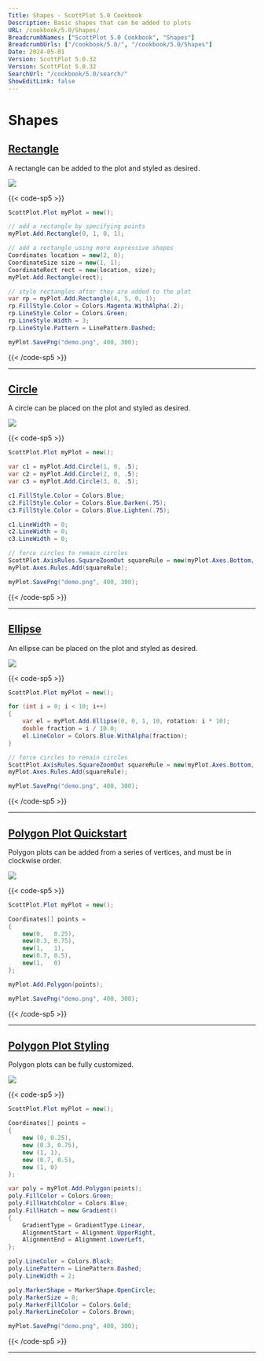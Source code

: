 ```yaml
---
Title: Shapes - ScottPlot 5.0 Cookbook
Description: Basic shapes that can be added to plots
URL: /cookbook/5.0/Shapes/
BreadcrumbNames: ["ScottPlot 5.0 Cookbook", "Shapes"]
BreadcrumbUrls: ["/cookbook/5.0/", "/cookbook/5.0/Shapes"]
Date: 2024-05-01
Version: ScottPlot 5.0.32
Version: ScottPlot 5.0.32
SearchUrl: "/cookbook/5.0/search/"
ShowEditLink: false
---
```


# Shapes


<h2><a href='/cookbook/5.0/Shapes/RectangleQuickstart'>Rectangle</a></h2>

A rectangle can be added to the plot and styled as desired.

[![](/cookbook/5.0/images/RectangleQuickstart.png?240501080901)](/cookbook/5.0/images/RectangleQuickstart.png?240501080901)

{{< code-sp5 >}}

```cs
ScottPlot.Plot myPlot = new();

// add a rectangle by specifying points
myPlot.Add.Rectangle(0, 1, 0, 1);

// add a rectangle using more expressive shapes
Coordinates location = new(2, 0);
CoordinateSize size = new(1, 1);
CoordinateRect rect = new(location, size);
myPlot.Add.Rectangle(rect);

// style rectangles after they are added to the plot
var rp = myPlot.Add.Rectangle(4, 5, 0, 1);
rp.FillStyle.Color = Colors.Magenta.WithAlpha(.2);
rp.LineStyle.Color = Colors.Green;
rp.LineStyle.Width = 3;
rp.LineStyle.Pattern = LinePattern.Dashed;

myPlot.SavePng("demo.png", 400, 300);

```

{{< /code-sp5 >}}

<hr class='my-5 invisible'>


<h2><a href='/cookbook/5.0/Shapes/CircleQuickstart'>Circle</a></h2>

A circle can be placed on the plot and styled as desired.

[![](/cookbook/5.0/images/CircleQuickstart.png?240501080901)](/cookbook/5.0/images/CircleQuickstart.png?240501080901)

{{< code-sp5 >}}

```cs
ScottPlot.Plot myPlot = new();

var c1 = myPlot.Add.Circle(1, 0, .5);
var c2 = myPlot.Add.Circle(2, 0, .5);
var c3 = myPlot.Add.Circle(3, 0, .5);

c1.FillStyle.Color = Colors.Blue;
c2.FillStyle.Color = Colors.Blue.Darken(.75);
c3.FillStyle.Color = Colors.Blue.Lighten(.75);

c1.LineWidth = 0;
c2.LineWidth = 0;
c3.LineWidth = 0;

// force circles to remain circles
ScottPlot.AxisRules.SquareZoomOut squareRule = new(myPlot.Axes.Bottom, myPlot.Axes.Left);
myPlot.Axes.Rules.Add(squareRule);

myPlot.SavePng("demo.png", 400, 300);

```

{{< /code-sp5 >}}

<hr class='my-5 invisible'>


<h2><a href='/cookbook/5.0/Shapes/EllipseQuickstart'>Ellipse</a></h2>

An ellipse can be placed on the plot and styled as desired.

[![](/cookbook/5.0/images/EllipseQuickstart.png?240501080901)](/cookbook/5.0/images/EllipseQuickstart.png?240501080901)

{{< code-sp5 >}}

```cs
ScottPlot.Plot myPlot = new();

for (int i = 0; i < 10; i++)
{
    var el = myPlot.Add.Ellipse(0, 0, 1, 10, rotation: i * 10);
    double fraction = i / 10.0;
    el.LineColor = Colors.Blue.WithAlpha(fraction);
}

// force circles to remain circles
ScottPlot.AxisRules.SquareZoomOut squareRule = new(myPlot.Axes.Bottom, myPlot.Axes.Left);
myPlot.Axes.Rules.Add(squareRule);

myPlot.SavePng("demo.png", 400, 300);

```

{{< /code-sp5 >}}

<hr class='my-5 invisible'>


<h2><a href='/cookbook/5.0/Shapes/PolygonQuickstart'>Polygon Plot Quickstart</a></h2>

Polygon plots can be added from a series of vertices, and must be in clockwise order.

[![](/cookbook/5.0/images/PolygonQuickstart.png?240501080901)](/cookbook/5.0/images/PolygonQuickstart.png?240501080901)

{{< code-sp5 >}}

```cs
ScottPlot.Plot myPlot = new();

Coordinates[] points =
{
    new(0,   0.25),
    new(0.3, 0.75),
    new(1,   1),
    new(0.7, 0.5),
    new(1,   0)
};

myPlot.Add.Polygon(points);

myPlot.SavePng("demo.png", 400, 300);

```

{{< /code-sp5 >}}

<hr class='my-5 invisible'>


<h2><a href='/cookbook/5.0/Shapes/PolygonStyling'>Polygon Plot Styling</a></h2>

Polygon plots can be fully customized.

[![](/cookbook/5.0/images/PolygonStyling.png?240501080901)](/cookbook/5.0/images/PolygonStyling.png?240501080901)

{{< code-sp5 >}}

```cs
ScottPlot.Plot myPlot = new();

Coordinates[] points =
{
    new (0, 0.25),
    new (0.3, 0.75),
    new (1, 1),
    new (0.7, 0.5),
    new (1, 0)
};

var poly = myPlot.Add.Polygon(points);
poly.FillColor = Colors.Green;
poly.FillHatchColor = Colors.Blue;
poly.FillHatch = new Gradient()
{
    GradientType = GradientType.Linear,
    AlignmentStart = Alignment.UpperRight,
    AlignmentEnd = Alignment.LowerLeft,
};

poly.LineColor = Colors.Black;
poly.LinePattern = LinePattern.Dashed;
poly.LineWidth = 2;

poly.MarkerShape = MarkerShape.OpenCircle;
poly.MarkerSize = 8;
poly.MarkerFillColor = Colors.Gold;
poly.MarkerLineColor = Colors.Brown;

myPlot.SavePng("demo.png", 400, 300);

```

{{< /code-sp5 >}}

<hr class='my-5 invisible'>

